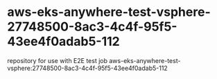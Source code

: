 # aws-eks-anywhere-test-vsphere-27748500-8ac3-4c4f-95f5-43ee4f0adab5-112
repository for use with E2E test job aws-eks-anywhere-test-vsphere:27748500-8ac3-4c4f-95f5-43ee4f0adab5-112
